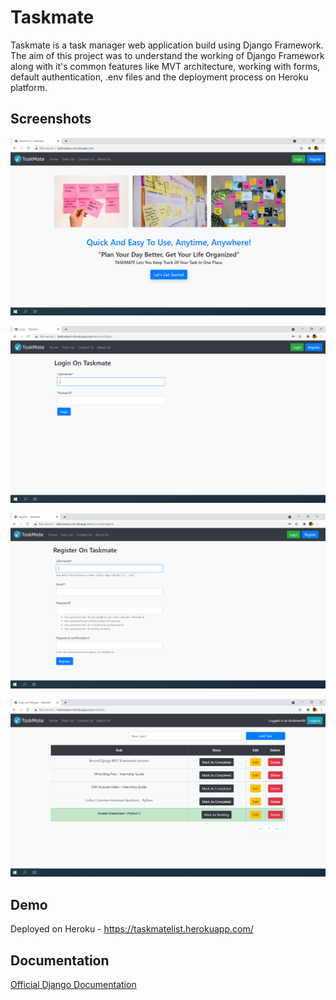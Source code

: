 
# Taskmate

Taskmate is a task manager web application build using Django Framework. The aim of this project was to understand the working of Django Framework along with it's common features like MVT architecture, working with forms, default authentication, .env files and the deployment process on Heroku platform.


## Screenshots

![App Screenshot](https://raw.githubusercontent.com/ShubhamSarda/random-resources/main/images/screenshot-1.png)

![App Screenshot](https://raw.githubusercontent.com/ShubhamSarda/random-resources/main/images/screenshot-2.png)

![App Screenshot](https://raw.githubusercontent.com/ShubhamSarda/random-resources/main/images/screenshot-3.png)

![App Screenshot](https://raw.githubusercontent.com/ShubhamSarda/random-resources/main/images/screenshot-4.png)

## Demo

Deployed on Heroku - https://taskmatelist.herokuapp.com/



  
## Documentation

[Official Django Documentation](https://www.djangoproject.com/)
